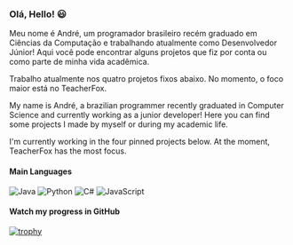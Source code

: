 ### Olá, Hello! 😃

Meu nome é André, um programador brasileiro recém graduado em Ciências da Computação e trabalhando atualmente como Desenvolvedor Júnior! Aqui você pode encontrar alguns projetos que fiz por conta ou como parte de minha vida acadêmica.

Trabalho atualmente nos quatro projetos fixos abaixo. No momento, o foco maior está no TeacherFox.

My name is André, a brazilian programmer recently graduated in Computer Science and currently working as a junior developer! Here you can find some projects I made by myself or during my academic life.

I'm currently working in the four pinned projects below. At the moment, TeacherFox has the most focus.

#### Main Languages

<img alt="Java" src="https://img.shields.io/badge/java-%23ED8B00.svg?style=for-the-badge&logo=java&logoColor=white"/> <img alt="Python" src="https://img.shields.io/badge/python-%2314354C.svg?style=for-the-badge&logo=python&logoColor=white"/>	<img alt="C#" src="https://img.shields.io/badge/c%23-%23239120.svg?style=for-the-badge&logo=c-sharp&logoColor=white"/> <img alt="JavaScript" src="https://img.shields.io/badge/javascript-%23323330.svg?style=for-the-badge&logo=javascript&logoColor=%23F7DF1E"/>

#### Watch my progress in GitHub
[![trophy](https://github-profile-trophy.vercel.app/?username=AndreArrebola)](https://github.com/ryo-ma/github-profile-trophy)

<!--
**AndreArrebola/AndreArrebola** is a ✨ _special_ ✨ repository because its `README.md` (this file) appears on your GitHub profile.

Here are some ideas to get you started:

- 🔭 I’m currently working on ...
- 🌱 I’m currently learning ...
- 👯 I’m looking to collaborate on ...
- 🤔 I’m looking for help with ...
- 💬 Ask me about ...
- 📫 How to reach me: ...
- 😄 Pronouns: ...
- ⚡ Fun fact: ...
-->
